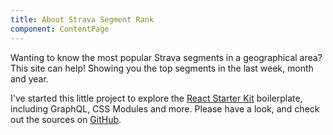 ```yaml
---
title: About Strava Segment Rank
component: ContentPage
---
```

Wanting to know the most popular Strava segments in a geographical area? This site can help! Showing you the top segments in the last week, month and year.

I've started this little project to explore the <a href="https://github.com/kriasoft/react-starter-kit">React Starter Kit</a> boilerplate, including GraphQL, CSS Modules and more.
Please have a look, and check out the sources on <a href="https://github.com/remcorakers/strava-segment-rank">GitHub</a>.
